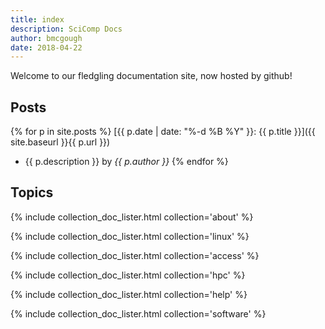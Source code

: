 ```yaml
---
title: index
description: SciComp Docs
author: bmcgough
date: 2018-04-22
---
```


Welcome to our fledgling documentation site, now hosted by github!

## Posts

{% for p in site.posts %}
  [{{ p.date | date: "%-d %B %Y" }}: {{ p.title }}]({{ site.baseurl }}{{ p.url }})
  - {{ p.description }} by _{{ p.author }}_
{% endfor %}

## Topics

{% include collection_doc_lister.html collection='about' %}

{% include collection_doc_lister.html collection='linux' %}

{% include collection_doc_lister.html collection='access' %}

{% include collection_doc_lister.html collection='hpc' %}

{% include collection_doc_lister.html collection='help' %}

{% include collection_doc_lister.html collection='software' %}

